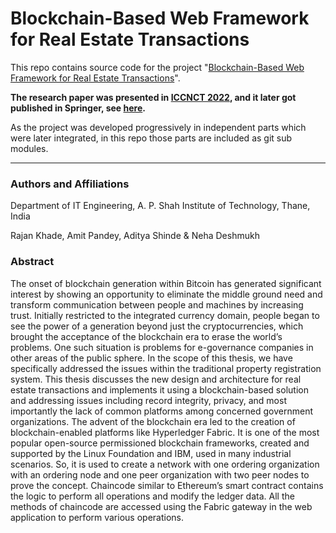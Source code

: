 # Blockchain-Based Web Framework for Real Estate Transactions

This repo contains source code for the project "[Blockchain-Based Web Framework for Real Estate Transactions](https://link.springer.com/chapter/10.1007/978-981-19-3035-5_44)".

__The research paper was presented in [ICCNCT 2022](http://icocnct.com/2022/), and it later got published in Springer, see [here](https://link.springer.com/chapter/10.1007/978-981-19-3035-5_44).__

As the project was developed progressively in independent parts which were later integrated, in this repo those parts are included as git sub modules.

---
### Authors and Affiliations
Department of IT Engineering, A. P. Shah Institute of Technology, Thane, India

Rajan Khade, Amit Pandey, Aditya Shinde & Neha Deshmukh

### Abstract

The onset of blockchain generation within Bitcoin has generated significant interest by showing an opportunity to eliminate the middle ground need and transform communication between people and machines by increasing trust. Initially restricted to the integrated currency domain, people began to see the power of a generation beyond just the cryptocurrencies, which brought the acceptance of the blockchain era to erase the world’s problems. One such situation is problems for e-governance companies in other areas of the public sphere. In the scope of this thesis, we have specifically addressed the issues within the traditional property registration system. This thesis discusses the new design and architecture for real estate transactions and implements it using a blockchain-based solution and addressing issues including record integrity, privacy, and most importantly the lack of common platforms among concerned government organizations. The advent of the blockchain era led to the creation of blockchain-enabled platforms like Hyperledger Fabric. It is one of the most popular open-source permissioned blockchain frameworks, created and supported by the Linux Foundation and IBM, used in many industrial scenarios. So, it is used to create a network with one ordering organization with an ordering node and one peer organization with two peer nodes to prove the concept. Chaincode similar to Ethereum’s smart contract contains the logic to perform all operations and modify the ledger data. All the methods of chaincode are accessed using the Fabric gateway in the web application to perform various operations.